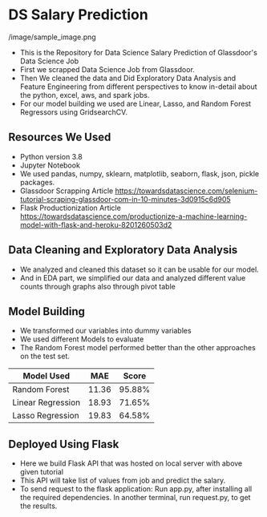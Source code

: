 # DS Salary Prediction

/image/sample_image.png

* This is the Repository for Data Science Salary Prediction of Glassdoor's Data Science Job
* First we scrapped Data Science Job from Glassdoor.
* Then We cleaned the data and Did Exploratory Data Analysis and Feature Engineering from different perspectives to know in-detail about the python, excel, aws, and spark jobs.
* For our model building we used are  Linear, Lasso, and Random Forest Regressors using GridsearchCV.


## Resources We Used
* Python version 3.8
* Jupyter Notebook
* We used pandas, numpy, sklearn, matplotlib, seaborn, flask, json, pickle packages.
* Glassdoor Scrapping Article https://towardsdatascience.com/selenium-tutorial-scraping-glassdoor-com-in-10-minutes-3d0915c6d905
* Flask Productionization Article https://towardsdatascience.com/productionize-a-machine-learning-model-with-flask-and-heroku-8201260503d2


## Data Cleaning and Exploratory Data Analysis
* We analyzed and cleaned this dataset so it can be usable for our model.
* And in EDA part, we simplified our data and analyzed different value counts through graphs also through pivot table


## Model Building
* We transformed our variables into dummy variables
* We used different Models to evaluate
* The Random Forest model performed better than the other approaches on the test set. 

Model Used | MAE | Score
------------ | ------------- | -------------
Random Forest | 11.36 | 95.88%
Linear Regression | 18.93 | 71.65%
Lasso Regression | 19.83 | 64.58%


## Deployed Using Flask

* Here we build Flask API that was hosted on local server with above given tutorial
* This API will take list of values from job and predict the salary.
* To send request to the flask application:
    Run app.py, after installing all the required dependencies.
    In another terminal, run request.py, to get the results.


